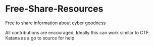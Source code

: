 # Free-Share-Resources
Free to share information about cyber goodness

All contributions are encouraged, Ideally this can work similar to CTF Katana as a go to source for help
